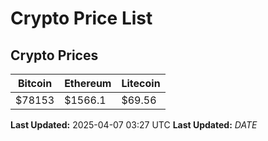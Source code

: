 # Crypto Price List

## Crypto Prices
| Bitcoin | Ethereum | Litecoin |
| ------- | -------- | -------- |
| $78153 | $1566.1 | $69.56 |
**Last Updated:** 2025-04-07 03:27 UTC
**Last Updated:** $DATE$
